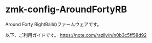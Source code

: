 # zmk-config-AroundFortyRB


Around Forty RightBallのファームウェアです。

以下、ご利用ガイドです。
https://note.com/razily/n/n0b3c5ff58d92
